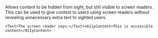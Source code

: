 Allows content to be hidden from sight, but still visible to screen readers. This can be used to give context to users using screen readers without revealing unnecessary extra text to sighted users.

    <Text>The screen reader says:</Text><A11yContent>This is accessible content</A11yContent>
